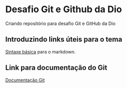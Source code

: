 # Desafio Git e Github da Dio
Criando repositório para desafio Git e GitHub da Dio

## Introduzindo links úteis para o tema
 
[Sintaxe básica](https://www.markdownguide.org/basic-syntax/) para o markdown.

## Link para documentação do Git

[Documentação Git](https://git-scm.com/docs)
